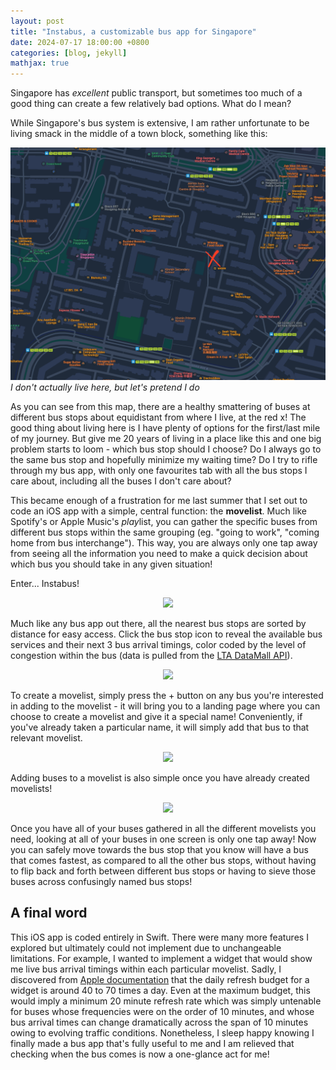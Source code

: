 ```yaml
---
layout: post
title: "Instabus, a customizable bus app for Singapore"
date: 2024-07-17 18:00:00 +0800
categories: [blog, jekyll]
mathjax: true
---
```


Singapore has *excellent* public transport, but sometimes too much of a good thing can create a few relatively bad options. What do I mean?

While Singapore's bus system is extensive, I am rather unfortunate to be living smack in the middle of a town block, something like this:

![](/assets/idontlivehere.png)
*I don't actually live here, but let's pretend I do*

As you can see from this map, there are a healthy smattering of buses at different bus stops about equidistant from where I live, at the red x! The good thing about living here is I have plenty of options for the first/last mile of my journey. But give me 20 years of living in a place like this and one big problem starts to loom - which bus stop should I choose? Do I always go to the same bus stop and hopefully minimize my waiting time? Do I try to rifle through my bus app, with only one favourites tab with all the bus stops I care about, including all the buses I don't care about?

This became enough of a frustration for me last summer that I set out to code an iOS app with a simple, central function: the **movelist**. Much like Spotify's or Apple Music's *play*list, you can gather the specific buses from different bus stops within the same grouping (eg. "going to work", "coming home from bus interchange"). This way, you are always only one tap away from seeing all the information you need to make a quick decision about which bus you should take in any given situation!

Enter... Instabus!

<div align="center">
    <img src="/assets/instabus_open_busstop.gif" width="300" />
</div>


Much like any bus app out there, all the nearest bus stops are sorted by distance for easy access. Click the bus stop icon to reveal the available bus services and their next 3 bus arrival timings, color coded by the level of congestion within the bus (data is pulled from the [LTA DataMall API](https://datamall.lta.gov.sg/content/dam/datamall/datasets/LTA_DataMall_API_User_Guide.pdf)).

<div align="center">
    <img src="/assets/instabus_createmovelist.gif" width="300" />
</div>

To create a movelist, simply press the + button on any bus you're interested in adding to the movelist - it will bring you to a landing page where you can choose to create a movelist and give it a special name! Conveniently, if you've already taken a particular name, it will simply add that bus to that relevant movelist.

<div align="center">
    <img src="/assets/instabus_addmovelist.gif" width="300" />
</div>

Adding buses to a movelist is also simple once you have already created movelists!

<div align="center">
    <img src="/assets/instabus_movelistscreen.gif" width="300" />
</div>

Once you have all of your buses gathered in all the different movelists you need, looking at all of your buses in one screen is only one tap away! Now you can safely move towards the bus stop that you know will have a bus that comes fastest, as compared to all the other bus stops, without having to flip back and forth between different bus stops or having to sieve those buses across confusingly named bus stops!

## A final word
This iOS app is coded entirely in Swift. There were many more features I explored but ultimately could not implement due to unchangeable limitations. For example, I wanted to implement a widget that would show me live bus arrival timings within each particular movelist. Sadly, I discovered from [Apple documentation](https://developer.apple.com/documentation/widgetkit/keeping-a-widget-up-to-date) that the daily refresh budget for a widget is around 40 to 70 times a day. Even at the maximum budget, this would imply a minimum 20 minute refresh rate which was simply untenable for buses whose frequencies were on the order of 10 minutes, and whose bus arrival times can change dramatically across the span of 10 minutes owing to evolving traffic conditions. Nonetheless, I sleep happy knowing I finally made a bus app that's fully useful to me and I am relieved that checking when the bus comes is now a one-glance act for me!

